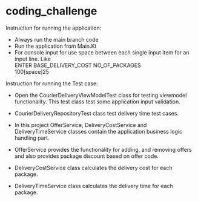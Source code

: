 # coding_challenge

Instruction for running the application:
* Always run the main branch code
* Run the application from Main.Kt
* For console input for use space between each single input item for an input line. Like\
    ENTER BASE_DELIVERY_COST NO_OF_PACKAGES\
    100[space]25 


Instruction for running the Test case:
* Open the CourierDeliveryViewModelTest class for testing viewmodel functionality. This test class test some application input validation. 
* CourierDeliveryRepositoryTest class test delivery time test cases. 



* In this project OfferService, DeliveryCostService and DeliveryTimeService classes contain the application business logic handling part.
* OfferService provides the functionality for adding, and removing offers and also provides package discount based on offer code.
* DeliveryCostService class calculates the delivery cost for each package.
* DeliveryTimeService class calculates the delivery time for each package.

